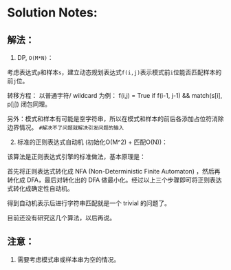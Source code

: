 # Solution Notes:

## 解法：

1. DP, `O(M*N)`：

考虑表达式`p`和样本`s`，建立动态规划表达式`f(i,j)`表示模式前`i`位能否匹配样本的前`j`位。

转移方程：
	以普通字符/ wildcard 为例：
	f(i,j) = True if f(i-1, j-1) && match(s[i], p[j])
	闭包同理。

另外：模式和样本有可能是空字符串，所以在模式和样本的前后各添加占位符消除边界情况。
`#解决不了问题就解决引发问题的输入`


2. 标准的正则表达式自动机 (初始化O(M^2) + 匹配O(N))：

该算法是正则表达式引擎的标准做法，基本原理是：

首先将正则表达式转化成 NFA (Non-Deterministic Finite Automaton) ，然后再转化成 DFA，最后对转化出的 DFA 做最小化。经过以上三个步骤即可将正则表达式转化成确定性自动机。

得到自动机表示后进行字符串匹配就是一个 trivial 的问题了。

目前还没有研究这几个算法，以后再说。

## 注意：

1. 需要考虑模式串或样本串为空的情况。

